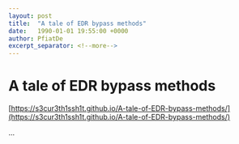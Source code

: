 ```yaml
---
layout: post
title:  "A tale of EDR bypass methods"
date:   1990-01-01 19:55:00 +0000
author: PfiatDe
excerpt_separator: <!--more-->
---
```


# A tale of EDR bypass methods
[https://s3cur3th1ssh1t.github.io/A-tale-of-EDR-bypass-methods/](https://s3cur3th1ssh1t.github.io/A-tale-of-EDR-bypass-methods/)

...
<!--more-->
